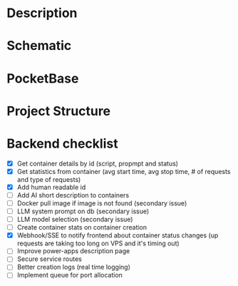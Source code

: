 # Description

# Schematic

# PocketBase

# Project Structure

# Backend checklist

 - [x] Get container details by id (script, propmpt and status)
 - [x] Get statistics from container (avg start time, avg stop time, # of requests and type of requests)
 - [x] Add human readable id
 - [ ] Add AI short description to containers
 - [ ] Docker pull image if image is not found (secondary issue)
 - [ ] LLM system prompt on db (secondary issue)
 - [ ] LLM model selection (secondary issue)
 - [ ] Create container stats on container creation
 - [x] Webhook/SSE to notify frontend about container status changes (up requests are taking too long on VPS and it's timing out)
 - [ ] Improve power-apps description page
 - [ ] Secure service routes
 - [ ] Better creation logs (real time logging)
 - [ ] Implement queue for port allocation
